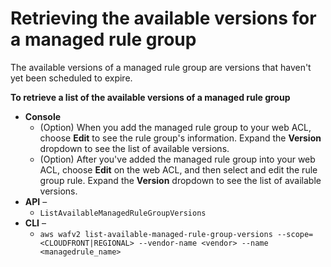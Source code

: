 # Retrieving the available versions for a managed rule group<a name="waf-using-managed-rule-groups-versions"></a>

The available versions of a managed rule group are versions that haven't yet been scheduled to expire\. 

**To retrieve a list of the available versions of a managed rule group**
+ **Console** 
  + \(Option\) When you add the managed rule group to your web ACL, choose **Edit** to see the rule group's information\. Expand the **Version** dropdown to see the list of available versions\. 
  + \(Option\) After you've added the managed rule group into your web ACL, choose **Edit** on the web ACL, and then select and edit the rule group rule\. Expand the **Version** dropdown to see the list of available versions\. 
+ **API** –
  +  `ListAvailableManagedRuleGroupVersions`
+ **CLI** –
  +  `aws wafv2 list-available-managed-rule-group-versions --scope=<CLOUDFRONT|REGIONAL> --vendor-name <vendor> --name <managedrule_name>`